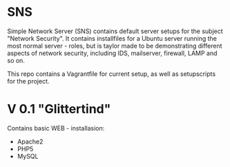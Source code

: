 SNS
===

Simple Network Server (SNS) contains default server setups for the subject "Network Security".
It contains installfiles for a Ubuntu server running the most normal server - roles, but is taylor made to be demonstrating
different aspects of network security, including IDS, mailserver, firewall, LAMP and so on. 

This repo contains a Vagrantfile for current setup, as well as setupscripts for the project. 

V 0.1 "Glittertind"
===  
Contains basic WEB - installasion:
- Apache2
- PHP5
- MySQL


